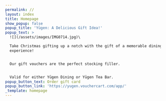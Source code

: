 ```yaml
---
permalink: //
layout: index
title: Homepage
show_popup: false
popup_title: 'Yūgen: A Delicious Gift Idea!'
popup_text: >
  ![](/assets/images/IMG0714.jpg)\

  Take Christmas gifting up a notch with the gift of a memorable dining
  experience!


  Our gift vouchers are the perfect stocking filler.


  Valid for either Yūgen Dining or Yūgen Tea Bar.
popup_button_text: Order gift card
popup_button_link: 'https://yugen.vouchercart.com/app/'
_template: homepage
---
```


